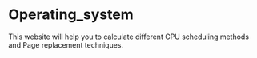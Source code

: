 # Operating_system
This website will help you to calculate different CPU scheduling methods and Page replacement techniques.
